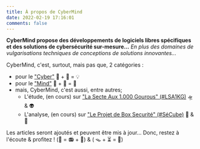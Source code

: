```yaml
---
title: À propos de CyberMind
date: 2022-02-19 17:16:01
comments: false
---
```


**CyberMind propose des développements de logiciels libres spécifiques et des solutions de cybersécurité sur-mesure...**
*En plus des domaines de vulgarisations techniques de conceptions de solutions innovantes...*

CyberMind, c'est, surtout, mais pas que, 2 catégories :
- pour le ["Cyber"](https://cybermind.fr/categories/Cyber/) 🤖 + 🎲 = 💡
- pour le ["Mind"](https://cybermind.fr/categories/Mind/) 🧠 + 🧩 = 👀
- mais, CyberMind, c'est aussi, entre autres;
  - L'étude, (en cours) sur ["La Secte Aux 1.000 Gourous" (#LSA1KG)](https://cybermind.fr/tags/LSA1KG/) 🛸 & 👽
  - L'analyse, (en cours) sur ["Le Projet de Box Securité" (#SéCube)](https://cybermind.fr/tags/SECUBOX/) 🔐 & 🧭

Les articles seront ajoutés et peuvent être mis à jour...
Donc, restez à l'écoute & profitez ! (🤖 = 📻 + 🎉) & ( 🪤 + ⏳ = 🧠)

